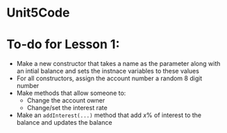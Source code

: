 # Unit5Code

# To-do for Lesson 1:
* Make a new constructor that takes a name as the parameter along with an intial balance and sets the instnace variables to these values
* For all constructors, assign the account number a random 8 digit number
* Make methods that allow someone to:
  * Change the account owner
  * Change/set the interest rate
* Make an ```addInterest(...)``` method that add *x*% of interest to the balance and updates the balance
